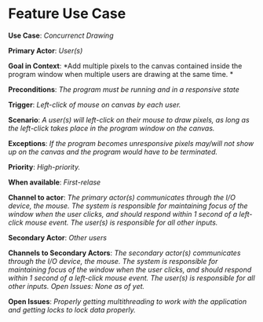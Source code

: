 # Feature Use Case

**Use Case**: *Concurrenct Drawing*

**Primary Actor**: *User(s)*

**Goal in Context**: *Add multiple pixels to the canvas contained inside the program window when multiple users are drawing at the same time. *

**Preconditions**: *The program must be running and in a responsive state*

**Trigger**: *Left-click of mouse on canvas by each user.*
  
**Scenario**: *A user(s) will left-click on their mouse to draw pixels, as long as the left-click takes place in the program window on the canvas.*
 
**Exceptions**: *If the program becomes unresponsive pixels may/will not show up on the canvas and the program would have to be terminated.*

**Priority**: *High-priority.*

**When available**: *First-relase*

**Channel to actor**: *The primary actor(s) communicates through the I/O device, the mouse. The system is responsible for maintaining focus of the window when the user clicks, and should respond within 1 second of a left-click mouse event. The user(s) is responsible for all other inputs.*

**Secondary Actor**: *Other users*

**Channels to Secondary Actors**: *The secondary actor(s) communicates through the I/O device, the mouse. The system is responsible for maintaining focus of the window when the user clicks, and should respond within 1 second of a left-click mouse event. The user(s) is responsible for all other inputs.
Open Issues: None as of yet.*

**Open Issues**: *Properly getting multithreading to work with the application and getting locks to lock data properly.*

